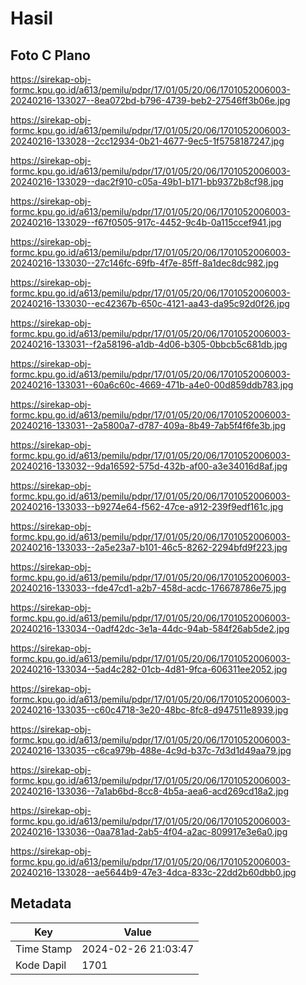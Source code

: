 # Hasil

## Foto C Plano

https://sirekap-obj-formc.kpu.go.id/a613/pemilu/pdpr/17/01/05/20/06/1701052006003-20240216-133027--8ea072bd-b796-4739-beb2-27546ff3b06e.jpg

https://sirekap-obj-formc.kpu.go.id/a613/pemilu/pdpr/17/01/05/20/06/1701052006003-20240216-133028--2cc12934-0b21-4677-9ec5-1f5758187247.jpg

https://sirekap-obj-formc.kpu.go.id/a613/pemilu/pdpr/17/01/05/20/06/1701052006003-20240216-133029--dac2f910-c05a-49b1-b171-bb9372b8cf98.jpg

https://sirekap-obj-formc.kpu.go.id/a613/pemilu/pdpr/17/01/05/20/06/1701052006003-20240216-133029--f67f0505-917c-4452-9c4b-0a115ccef941.jpg

https://sirekap-obj-formc.kpu.go.id/a613/pemilu/pdpr/17/01/05/20/06/1701052006003-20240216-133030--27c146fc-69fb-4f7e-85ff-8a1dec8dc982.jpg

https://sirekap-obj-formc.kpu.go.id/a613/pemilu/pdpr/17/01/05/20/06/1701052006003-20240216-133030--ec42367b-650c-4121-aa43-da95c92d0f26.jpg

https://sirekap-obj-formc.kpu.go.id/a613/pemilu/pdpr/17/01/05/20/06/1701052006003-20240216-133031--f2a58196-a1db-4d06-b305-0bbcb5c681db.jpg

https://sirekap-obj-formc.kpu.go.id/a613/pemilu/pdpr/17/01/05/20/06/1701052006003-20240216-133031--60a6c60c-4669-471b-a4e0-00d859ddb783.jpg

https://sirekap-obj-formc.kpu.go.id/a613/pemilu/pdpr/17/01/05/20/06/1701052006003-20240216-133031--2a5800a7-d787-409a-8b49-7ab5f4f6fe3b.jpg

https://sirekap-obj-formc.kpu.go.id/a613/pemilu/pdpr/17/01/05/20/06/1701052006003-20240216-133032--9da16592-575d-432b-af00-a3e34016d8af.jpg

https://sirekap-obj-formc.kpu.go.id/a613/pemilu/pdpr/17/01/05/20/06/1701052006003-20240216-133033--b9274e64-f562-47ce-a912-239f9edf161c.jpg

https://sirekap-obj-formc.kpu.go.id/a613/pemilu/pdpr/17/01/05/20/06/1701052006003-20240216-133033--2a5e23a7-b101-46c5-8262-2294bfd9f223.jpg

https://sirekap-obj-formc.kpu.go.id/a613/pemilu/pdpr/17/01/05/20/06/1701052006003-20240216-133033--fde47cd1-a2b7-458d-acdc-176678786e75.jpg

https://sirekap-obj-formc.kpu.go.id/a613/pemilu/pdpr/17/01/05/20/06/1701052006003-20240216-133034--0adf42dc-3e1a-44dc-94ab-584f26ab5de2.jpg

https://sirekap-obj-formc.kpu.go.id/a613/pemilu/pdpr/17/01/05/20/06/1701052006003-20240216-133034--5ad4c282-01cb-4d81-9fca-606311ee2052.jpg

https://sirekap-obj-formc.kpu.go.id/a613/pemilu/pdpr/17/01/05/20/06/1701052006003-20240216-133035--c60c4718-3e20-48bc-8fc8-d947511e8939.jpg

https://sirekap-obj-formc.kpu.go.id/a613/pemilu/pdpr/17/01/05/20/06/1701052006003-20240216-133035--c6ca979b-488e-4c9d-b37c-7d3d1d49aa79.jpg

https://sirekap-obj-formc.kpu.go.id/a613/pemilu/pdpr/17/01/05/20/06/1701052006003-20240216-133036--7a1ab6bd-8cc8-4b5a-aea6-acd269cd18a2.jpg

https://sirekap-obj-formc.kpu.go.id/a613/pemilu/pdpr/17/01/05/20/06/1701052006003-20240216-133036--0aa781ad-2ab5-4f04-a2ac-809917e3e6a0.jpg

https://sirekap-obj-formc.kpu.go.id/a613/pemilu/pdpr/17/01/05/20/06/1701052006003-20240216-133028--ae5644b9-47e3-4dca-833c-22dd2b60dbb0.jpg


## Metadata

| Key        | Value               |
| ---------- | ------------------- |
| Time Stamp | 2024-02-26 21:03:47 |
| Kode Dapil | 1701                |



